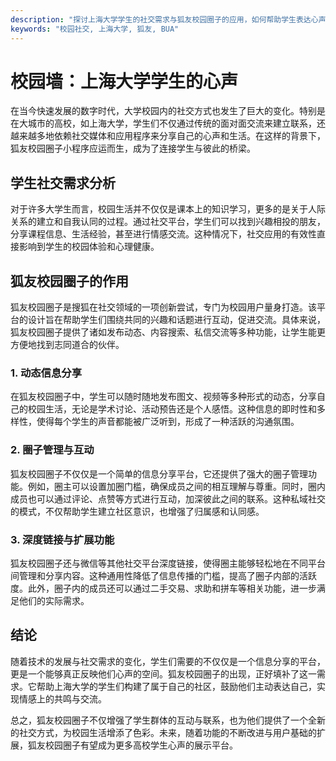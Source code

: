 ```yaml
---
description: "探讨上海大学学生的社交需求与狐友校园圈子的应用，如何帮助学生表达心声，构建校园社区。"
keywords: "校园社交, 上海大学, 狐友, BUA"
---
```

# 校园墙：上海大学学生的心声

在当今快速发展的数字时代，大学校园内的社交方式也发生了巨大的变化。特别是在大城市的高校，如上海大学，学生们不仅通过传统的面对面交流来建立联系，还越来越多地依赖社交媒体和应用程序来分享自己的心声和生活。在这样的背景下，狐友校园圈子小程序应运而生，成为了连接学生与彼此的桥梁。

## 学生社交需求分析

对于许多大学生而言，校园生活并不仅仅是课本上的知识学习，更多的是关于人际关系的建立和自我认同的过程。通过社交平台，学生们可以找到兴趣相投的朋友，分享课程信息、生活经验，甚至进行情感交流。这种情况下，社交应用的有效性直接影响到学生的校园体验和心理健康。

## 狐友校园圈子的作用

狐友校园圈子是搜狐在社交领域的一项创新尝试，专门为校园用户量身打造。该平台的设计旨在帮助学生们围绕共同的兴趣和话题进行互动，促进交流。具体来说，狐友校园圈子提供了诸如发布动态、内容搜索、私信交流等多种功能，让学生能更方便地找到志同道合的伙伴。

### 1. 动态信息分享

在狐友校园圈子中，学生可以随时随地发布图文、视频等多种形式的动态，分享自己的校园生活，无论是学术讨论、活动预告还是个人感悟。这种信息的即时性和多样性，使得每个学生的声音都能被广泛听到，形成了一种活跃的沟通氛围。

### 2. 圈子管理与互动

狐友校园圈子不仅仅是一个简单的信息分享平台，它还提供了强大的圈子管理功能。例如，圈主可以设置加圈门槛，确保成员之间的相互理解与尊重。同时，圈内成员也可以通过评论、点赞等方式进行互动，加深彼此之间的联系。这种私域社交的模式，不仅帮助学生建立社区意识，也增强了归属感和认同感。

### 3. 深度链接与扩展功能

狐友校园圈子还与微信等其他社交平台深度链接，使得圈主能够轻松地在不同平台间管理和分享内容。这种通用性降低了信息传播的门槛，提高了圈子内部的活跃度。此外，圈子内的成员还可以通过二手交易、求助和拼车等相关功能，进一步满足他们的实际需求。

## 结论

随着技术的发展与社交需求的变化，学生们需要的不仅仅是一个信息分享的平台，更是一个能够真正反映他们心声的空间。狐友校园圈子的出现，正好填补了这一需求。它帮助上海大学的学生们构建了属于自己的社区，鼓励他们主动表达自己，实现情感上的共鸣与交流。

总之，狐友校园圈子不仅增强了学生群体的互动与联系，也为他们提供了一个全新的社交方式，为校园生活增添了色彩。未来，随着功能的不断改进与用户基础的扩展，狐友校园圈子有望成为更多高校学生心声的展示平台。
